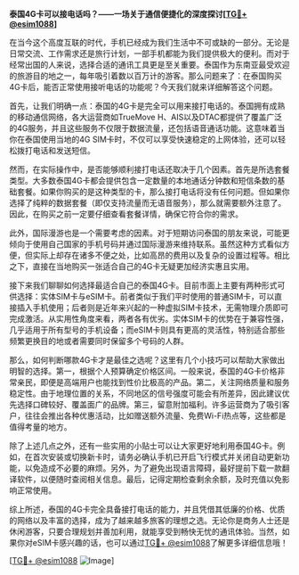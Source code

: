 **泰国4G卡可以接电话吗？——一场关于通信便捷化的深度探讨[[TG💪+ @esim1088](https://t.me/s/esim1088)]**

在当今这个高度互联的时代，手机已经成为我们生活中不可或缺的一部分。无论是日常交流、工作需求还是旅行计划，一部手机都能为我们提供极大的便利。而对于经常出国的人来说，选择合适的通讯工具更是至关重要。泰国作为东南亚最受欢迎的旅游目的地之一，每年吸引着数以百万计的游客。那么问题来了：在泰国购买4G卡后，能否正常使用接听电话的功能呢？今天我们就来详细解答这个问题。

首先，让我们明确一点：泰国的4G卡是完全可以用来接打电话的。泰国拥有成熟的移动通信网络，各大运营商如TrueMove H、AIS以及DTAC都提供了覆盖广泛的4G服务，并且这些服务不仅限于数据流量，还包括语音通话功能。这意味着当你在泰国使用当地的4G SIM卡时，不仅可以享受快速稳定的上网体验，还可以轻松拨打电话和发送短信。

然而，在实际操作中，是否能够顺利接打电话还取决于几个因素。首先是所选套餐类型。大多数泰国4G卡都会提供包含一定数量的本地通话分钟数和短信条数的基础套餐。如果你购买的是这种类型的卡，那么接打电话将没有任何问题。但如果你选择了纯粹的数据套餐（即仅支持流量而无语音服务），那么就需要额外注意了。因此，在购买之前一定要仔细查看套餐详情，确保它符合你的需求。

此外，国际漫游也是一个需要考虑的因素。对于短期访问泰国的朋友来说，可能更倾向于使用自己国家的手机号码并通过国际漫游来维持联系。虽然这种方式看似方便，但实际上却存在诸多不便之处，比如高昂的费用以及复杂的设置过程等。相比之下，直接在当地购买一张适合自己的4G卡无疑更加经济实惠且实用。

接下来我们聊聊如何选择最适合自己的泰国4G卡。目前市面上主要有两种形式可供选择：实体SIM卡与eSIM卡。前者类似于我们平时使用的普通SIM卡，可以直接插入手机使用；后者则是近年来兴起的一种虚拟SIM卡技术，无需物理介质即可完成激活。从实用性角度来看，两者各有优劣。实体SIM卡的优势在于兼容性强，几乎适用于所有型号的手机设备；而eSIM卡则具有更高的灵活性，特别适合那些频繁更换目的地或者需要同时保留多个号码的人群。

那么，如何判断哪款4G卡才是最佳之选呢？这里有几个小技巧可以帮助大家做出明智的选择。第一，根据个人预算确定价格区间。一般来说，泰国的4G卡价格非常亲民，即便是高端用户也能找到性价比极高的产品。第二，关注网络质量和服务稳定性。由于地理位置的关系，不同地区的信号强度可能会有所差异，因此建议优先选择口碑较好、覆盖面广的品牌。第三，留意附加福利。许多运营商为了吸引客户，往往会推出各种优惠活动，比如赠送额外流量、免费Wi-Fi热点等，这些都是值得考量的地方。

除了上述几点之外，还有一些实用的小贴士可以让大家更好地利用泰国4G卡。例如，在首次安装或切换新卡时，请务必确认手机已开启飞行模式并关闭自动更新功能，以免造成不必要的麻烦。另外，为了避免出现语言障碍，最好提前下载一款翻译软件，以便随时查阅相关信息。最后，记得定期检查剩余余额，及时充值以免影响正常使用。

综上所述，泰国的4G卡完全具备接打电话的能力，并且凭借其低廉的价格、优质的网络以及丰富的选择，成为了越来越多旅客的理想之选。无论你是商务人士还是休闲游客，只要合理规划并善加利用，就能享受到畅快无忧的通讯体验。当然，如果你对eSIM卡感兴趣的话，也可以通过[TG💪+ @esim1088](https://t.me/s/esim1088)了解更多详细信息哦！

[[TG💪+ @esim1088](https://t.me/s/esim1088) ![Image](https://i.postimg.cc/4NQfJmqS/Snipaste-2025-05-13-00-14-12.png)]
